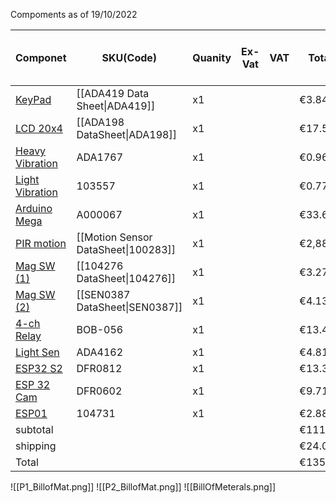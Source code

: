Compoments as of 19/10/2022

| Componet | SKU(Code) | Quanity | Ex-Vat | VAT | Total | Testing | Used in V(final) Y/N |
|----------|-----------|---------|--------|-----|-------|---------|----------|
| [KeyPad](https://thepihut.com/products/membrane-3x4-matrix-keypad-extras) | [[ADA419 Data Sheet\|ADA419]] | x1|  | | €3.84 |  
| [LCD 20x4](https://thepihut.com/products/standard-lcd-20x4-extras) | [[ADA198 DataSheet\|ADA198]] | x1 | | |€17.59 | 
| [Heavy Vibration](https://thepihut.com/products/slow-vibration-sensor-switch-hard-to-trigger) | ADA1767 | x1 | | | €0.96| comparison
| [Light Vibration](https://thepihut.com/products/slow-vibration-sensor-switch-hard-to-trigger) | 103557 | x1 | | | €0.77 |comparison
| [Arduino Mega](https://thepihut.com/products/arduino-mega-2560-rev3) | A000067 | x1 | | | €33.64 |
| [PIR motion](https://thepihut.com/products/pir-motion-sensor-module) | [[Motion Sensor DataSheet\|100283]] | x1 | | | €2,88 |
| [Mag SW (1)](https://thepihut.com/products/magnetic-contact-switch-door-sensor) | [[104276 DataSheet\|104276]] | x1 | | |€3.27| [[Mag Comparison\|comparison]]
| [Mag SW (2)](https://thepihut.com/products/magnetic-switch) | [[SEN0387 DataSheet\|SEN0387]] | x1 | | | €4.13|[[Mag Comparison\|comparison]]
| [4-ch Relay](https://thepihut.com/products/4-channel-relay-breakout-5v) | BOB-056| x1 | | | €13.46|
| [Light Sen](https://thepihut.com/products/adafruit-veml7700-lux-sensor-i2c-light-sensor-ada4162) | ADA4162 | x1 | | | €4.81 |
| [ESP32 S2](https://thepihut.com/products/esp32-s2-saola-1m-development-board) |  DFR0812 | x1 | | | €13.36| Development
| [ESP 32 Cam](https://thepihut.com/products/esp32-cam-development-board) | DFR0602 | x1 | | | €9.71| Testing
| [ESP01](https://thepihut.com/products/esp-01-wifi-serial-transceiver-module-esp8266) | 104731 | x1 | | | €2.88 | Testing
|subtotal|||||€111.30
| shipping| | | | | €24.00
|Total| | | | | €135.30



![[P1_BillofMat.png]]
![[P2_BillofMat.png]]
![[BillOfMeterals.png]]
